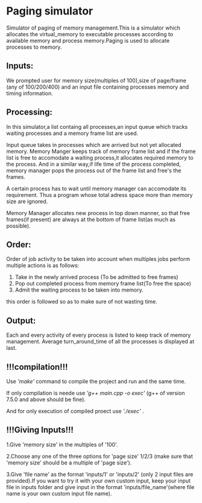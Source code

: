 # Paging simulator
Simulator of paging of memory management.This is a simulator which allocates the virtual_memory to executable processes according to available memory and process memory.Paging is used to allocate processes to memory.

## Inputs:
We prompted user for memory size(multiples of 100),size of page/frame (any of 100/200/400) and an input file containing processes memory and timing information.

## Processing:
In this simulator,a list containg all processes,an input queue which tracks waiting processes and a memory frame list are used.

Input queue takes in processes which are arrived but not yet allocated memory. Memory Manger keeps track of memory frame list and if the frame list is free to accomodate a waiting process,it allocates required memory to the process. And in a similar way,if life time of the process completed, memory manager pops the process out of the frame list and free's the frames.

A certain process has to wait until memory manager can accomodate its requirement. Thus a program whose total adress space more than memory size are ignored.

Memory Manager allocates new process in top down manner, so that free frames(if present) are always at the bottom of frame list(as much as possible).

## Order:
Order of job activity to be taken into account when multiples jobs perform multiple actions is as follows:


1. Take in the newly arrived process (To be admitted to free frames)
2. Pop out completed process from memory frame list(To free the space)
3. Admit the waiting process to be taken into memory.

this order is followed so as to make sure of not wasting time.

## Output:
Each and every activity of every process is listed to keep track of memory management.
Average turn_around_time of all the processes is displayed at last.





## !!!compilation!!!

Use  _'make'_  command to compile the project and run and the same time.

If only compilation is neede use _'g++ main.cpp -o exec'_ (g++ of version 7.5.0 and above should be fine).

And for only execution of compiled proect use _'./exec'_ .

## !!!Giving Inputs!!!

1.Give 'memory size' in the multiples of '100'.

2.Choose any one of the three options for 'page size' 1/2/3 (make sure that 'memory size' should be a multiple of 'page size').

3.Give 'file name' as the format 'inputs/1' or 'inputs/2' (only 2 input files are provided).If you want to try it with your own custom input, keep your input file in inputs folder and give input in the format 'inputs/file_name'(where file name is your own custom input file name).














